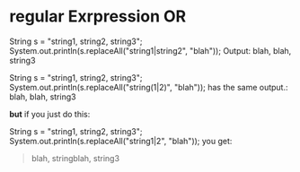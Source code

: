 regular Exrpression OR
======================

String s = "string1, string2, string3";
System.out.println(s.replaceAll("string1|string2", "blah"));
Output:
blah, blah, string3


String s = "string1, string2, string3";
System.out.println(s.replaceAll("string(1|2)", "blah"));
has the same output.:
blah, blah, string3



**but** if you just do this:

String s = "string1, string2, string3";
System.out.println(s.replaceAll("string1|2", "blah"));
you get:

> blah, stringblah, string3
